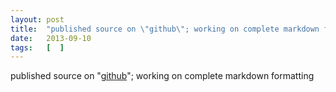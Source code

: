 ```yaml
---
layout: post
title:  "published source on \"github\"; working on complete markdown formatting"
date:   2013-09-10
tags:   [  ]
---
```


published source on "[github](https://github.com/dret/HTML5-overview)"; working on complete markdown formatting

